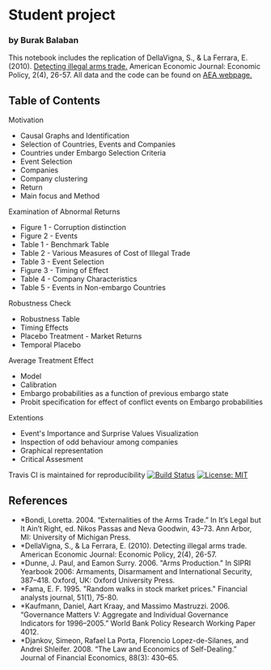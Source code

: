 # Student project
### by Burak Balaban
This notebook includes the replication of DellaVigna, S., & La Ferrara, E. (2010). [Detecting illegal arms trade.](http://citeseerx.ist.psu.edu/viewdoc/download?doi=10.1.1.295.5439&rep=rep1&type=pdf) American Economic Journal: Economic Policy, 2(4), 26-57.
All data and the code can be found on [AEA webpage.](https://www.aeaweb.org/articles?id=10.1257/pol.2.4.26)

## Table of Contents
Motivation
 - Causal Graphs and Identification
 - Selection of Countries, Events and Companies
- Countries under Embargo Selection Criteria
- Event Selection
 - Companies
- Company clustering
- Return
 - Main focus and Method
 
Examination of Abnormal Returns
 - Figure 1 - Corruption distinction
 - Figure 2 - Events
 - Table 1 - Benchmark Table
 - Table 2 - Various Measures of Cost of Illegal Trade
 - Table 3 - Event Selection
 - Figure 3 - Timing of Effect
 - Table 4 - Company Characteristics
 - Table 5 - Events in Non-embargo Countries
 
Robustness Check
 - Robustness Table
 - Timing Effects
 - Placebo Treatment - Market Returns
 - Temporal Placebo
 
Average Treatment Effect
 - Model
 - Calibration
- Embargo probabilities as a function of previous embargo state
- Probit specification for effect of conflict events on Embargo probabilities

Extentions
 - Event's Importance and Surprise Values Visualization
 - Inspection of odd behaviour among companies
- Graphical representation
 - Critical Assesment

Travis CI is maintained for reproducibility [![Build Status](https://travis-ci.org/HumanCapitalAnalysis/student-project-burakbalaban.svg?branch=master)](https://travis-ci.org/HumanCapitalAnalysis/student-project-burakbalaban)
[![License: MIT](https://img.shields.io/badge/License-MIT-blue.svg)](HumanCapitalAnalysis/student-project-burakbalaban/blob/master/LICENSE)

## References

* *Bondi, Loretta. 2004. “Externalities of the Arms Trade.” In It’s Legal but It Ain’t Right, ed. Nikos Passas and Neva Goodwin, 43–73. Ann Arbor, MI: University of Michigan Press.
* *DellaVigna, S., & La Ferrara, E. (2010). Detecting illegal arms trade. American Economic Journal: Economic Policy, 2(4), 26-57.
* *Dunne, J. Paul, and Eamon Surry. 2006. "Arms Production." In SIPRI Yearbook 2006: Armaments, Disarmament and International Security, 387–418. Oxford, UK: Oxford University Press.
* *Fama, E. F. 1995. "Random walks in stock market prices." Financial analysts journal, 51(1), 75-80.
* *Kaufmann, Daniel, Aart Kraay, and Massimo Mastruzzi. 2006. “Governance Matters V: Aggregate and Individual Governance Indicators for 1996–2005.” World Bank Policy Research Working Paper 4012.
* *Djankov, Simeon, Rafael La Porta, Florencio Lopez-de-Silanes, and Andrei Shleifer. 2008. “The Law and Economics of Self-Dealing.” Journal of Financial Economics, 88(3): 430–65.
